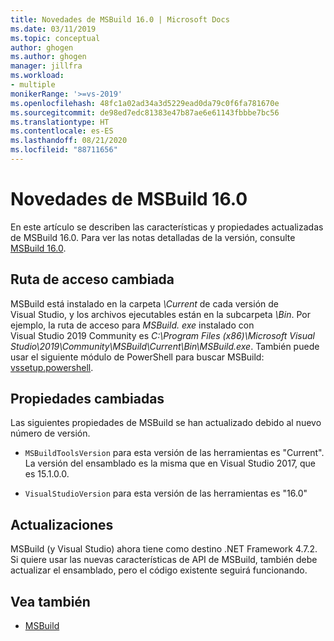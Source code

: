 ```yaml
---
title: Novedades de MSBuild 16.0 | Microsoft Docs
ms.date: 03/11/2019
ms.topic: conceptual
author: ghogen
ms.author: ghogen
manager: jillfra
ms.workload:
- multiple
monikerRange: '>=vs-2019'
ms.openlocfilehash: 48fc1a02ad34a3d5229ead0da79c0f6fa781670e
ms.sourcegitcommit: de98ed7edc81383e47b87ae6e61143fbbbe7bc56
ms.translationtype: HT
ms.contentlocale: es-ES
ms.lasthandoff: 08/21/2020
ms.locfileid: "88711656"
---
```

# <a name="whats-new-in-msbuild-160"></a>Novedades de MSBuild 16.0

En este artículo se describen las características y propiedades actualizadas de MSBuild 16.0. Para ver las notas detalladas de la versión, consulte [MSBuild 16.0](https://github.com/microsoft/msbuild/releases/tag/v16.0.461.62831).

## <a name="changed-path"></a>Ruta de acceso cambiada

 MSBuild está instalado en la carpeta *\Current* de cada versión de Visual Studio, y los archivos ejecutables están en la subcarpeta *\Bin*. Por ejemplo, la ruta de acceso para *MSBuild. exe* instalado con Visual Studio 2019 Community es *C:\Program Files (x86)\Microsoft Visual Studio\2019\Community\MSBuild\Current\Bin\MSBuild.exe*. También puede usar el siguiente módulo de PowerShell para buscar MSBuild: [vssetup.powershell](https://github.com/Microsoft/vssetup.powershell).

## <a name="changed-properties"></a>Propiedades cambiadas

 Las siguientes propiedades de MSBuild se han actualizado debido al nuevo número de versión.

- `MSBuildToolsVersion` para esta versión de las herramientas es "Current". La versión del ensamblado es la misma que en Visual Studio 2017, que es 15.1.0.0.

- `VisualStudioVersion` para esta versión de las herramientas es "16.0"

## <a name="updates"></a>Actualizaciones

MSBuild (y Visual Studio) ahora tiene como destino .NET Framework 4.7.2. Si quiere usar las nuevas características de API de MSBuild, también debe actualizar el ensamblado, pero el código existente seguirá funcionando.

## <a name="see-also"></a>Vea también

- [MSBuild](../msbuild/msbuild.md)
